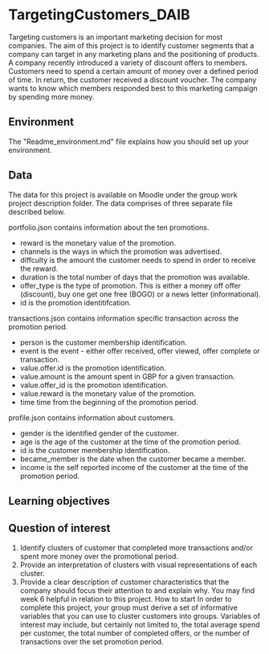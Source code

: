 # TargetingCustomers_DAIB

Targeting customers is an important marketing decision for most companies. The aim of this project is to identify
customer segments that a company can target in any marketing plans and the positioning of products.
A company recently introduced a variety of discount offers to members. Customers need to spend a certain amount
of money over a defined period of time. In return, the customer received a discount voucher. The company wants to
know which members responded best to this marketing campaign by spending more money.

## Environment

The "Readme_environment.md" file explains how you should set up your environment.

## Data

The data for this project is available on Moodle under the group work project description folder. The data comprises
of three separate file described below.


portfolio.json contains information about the ten promotions.
* reward is the monetary value of the promotion.
* channels is the ways in which the promotion was advertised.
* diffculty is the amount the customer needs to spend in order to receive the reward.
* duration is the total number of days that the promotion was available.
* offer_type is the type of promotion. This is either a money off offer (discount), buy one get one free (BOGO) or
a news letter (informational).
* id is the promotion identitifcation.


transactions.json contains information specific transaction across the promotion period.
* person is the customer membership identification.
* event is the event - either offer received, offer viewed, offer complete or transaction.
* value.offer.id is the promotion identification.
* value.amount is the amount spent in GBP for a given transaction.
* value.offer_id is the promotion identification.
* value.reward is the monetary value of the promotion.
* time time from the beginning of the promotion period.


profile.json contains information about customers.
* gender is the identified gender of the customer.
* age is the age of the customer at the time of the promotion period.
* id is the customer membership identification.
* became_member is the date when the customer became a member.
* income is the self reported income of the customer at the time of the promotion period.

## Learning objectives

## Question of interest
1. Identify clusters of customer that completed more transactions and/or spent more money over the promotional
period.
2. Provide an interpretation of clusters with visual representations of each cluster.
3. Provide a clear description of customer characteristics that the company should focus their attention to and
explain why.
You may find week 6 helpful in relation to this project.
How to start
In order to complete this project, your group must derive a set of informative variables that you can use to cluster
customers into groups. Variables of interest may include, but certainly not limited to, the total average spend per
customer, the total number of completed offers, or the number of transactions over the set promotion period.
